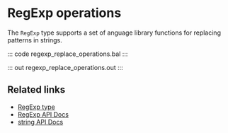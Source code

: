 # RegExp operations

The ``RegExp`` type supports a set of anguage library functions for replacing patterns in strings.

::: code regexp_replace_operations.bal :::

::: out regexp_replace_operations.out :::

## Related links
- [RegExp type](/learn/by-example/regexp-type)
- [RegExp API Docs](https://lib.ballerina.io/ballerina/lang.regexp)
- [string API Docs](https://lib.ballerina.io/ballerina/lang.string)
